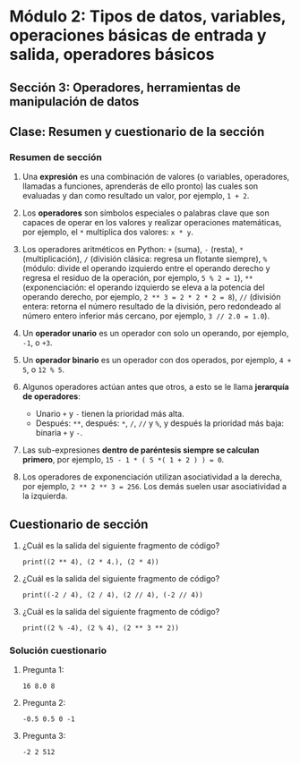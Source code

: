 # Módulo 2: Tipos de datos, variables, operaciones básicas de entrada y salida, operadores básicos 
## Sección 3: Operadores, herramientas de manipulación de datos 
## Clase: Resumen y cuestionario de la sección

### Resumen de sección

1. Una **expresión** es una combinación de valores (o variables, operadores, llamadas a funciones, aprenderás de ello pronto) las cuales son evaluadas y dan como resultado un valor, por ejemplo, `1 + 2`.

2. Los **operadores** son símbolos especiales o palabras clave que son capaces de operar en los valores y realizar operaciones matemáticas, por ejemplo, el `*` multiplica dos valores: `x * y`.

3. Los operadores aritméticos en Python: `+` (suma), `-` (resta), `*` (multiplicación), `/` (división clásica: regresa un flotante siempre), `%` (módulo: divide el operando izquierdo entre el operando derecho y regresa el residuo de la operación, por ejemplo, `5 % 2 = 1`), `**` (exponenciación: el operando izquierdo se eleva a la potencia del operando derecho, por ejemplo, `2 ** 3 = 2 * 2 * 2 = 8`), `//` (división entera: retorna el número resultado de la división, pero redondeado al número entero inferior más cercano, por ejemplo, `3 // 2.0 = 1.0`).

4. Un **operador unario** es un operador con solo un operando, por ejemplo, `-1`, o `+3`.

5. Un **operador binario** es un operador con dos operados, por ejemplo, `4 + 5`, o `12 % 5`.

6. Algunos operadores actúan antes que otros, a esto se le llama **jerarquía de operadores**:

    * Unario `+` y `-` tienen la prioridad más alta.
    * Después: `**`, después: `*`, `/`, `//` y `%`, y después la prioridad más baja: binaria `+` y `-`.

7. Las sub-expresiones **dentro de paréntesis siempre se calculan primero**, por ejemplo, `15 - 1 * ( 5 *( 1 + 2 ) ) = 0`.

8. Los operadores de exponenciación utilizan asociatividad a la derecha, por ejemplo, `2 ** 2 ** 3 = 256`. Los demás suelen usar asociatividad a la izquierda.

## Cuestionario de sección

1. ¿Cuál es la salida del siguiente fragmento de código? 

    ```
    print((2 ** 4), (2 * 4.), (2 * 4))
    ```

2. ¿Cuál es la salida del siguiente fragmento de código?

    ```
    print((-2 / 4), (2 / 4), (2 // 4), (-2 // 4))
    ```

3. ¿Cuál es la salida del siguiente fragmento de código?

    ```
    print((2 % -4), (2 % 4), (2 ** 3 ** 2))
    ```

### Solución cuestionario

1. Pregunta 1:

    ```
    16 8.0 8
    ```
2. Pregunta 2:

    ```
    -0.5 0.5 0 -1
    ```
3. Pregunta 3:

    ```
    -2 2 512
    ```
